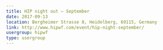 ```yaml
---
title: HIP night out – September
date: 2017-09-13
location: Bergheimer Strasse 8, Heidelberg, 69115, Germany
link: http://www.hipwf.com/event/hip-night-september/
usergroup: hipwf
type: usergroup
---
```

